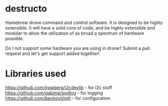 destructo
=========
Homebrew drone command and control software.  It is designed to be highly extensible.  It will have a solid core of code, and be highly extensible and modular to allow the utilization of as broad a spectrum of hardware possible.

Do I not support some hardware you are using in drone?  Submit a pull request and let's get support added together!

Libraries used
==============
https://github.com/jrowberg/i2cdevlib - for i2c stuff
https://github.com/gabime/spdlog - for logging
https://github.com/benhoyt/inih - for configuration
